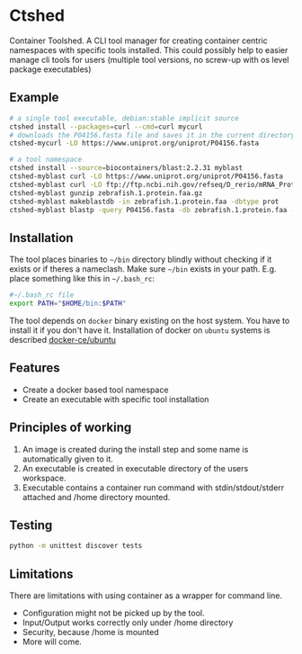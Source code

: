 Ctshed
======

Container Toolshed. A CLI tool manager for creating container centric
namespaces with specific tools installed. This could possibly help to easier
manage cli tools for users (multiple tool versions, no screw-up with os level
package executables)

Example
-------

```sh
# a single tool executable, debian:stable implicit source
ctshed install --packages=curl --cmd=curl mycurl
# downloads the P04156.fasta file and saves it in the current directory
ctshed-mycurl -LO https://www.uniprot.org/uniprot/P04156.fasta

# a tool namespace 
ctshed install --source=biocontainers/blast:2.2.31 myblast
ctshed-myblast curl -LO https://www.uniprot.org/uniprot/P04156.fasta
ctshed-myblast curl -LO ftp://ftp.ncbi.nih.gov/refseq/D_rerio/mRNA_Prot/zebrafish.1.protein.faa.gz
ctshed-myblast gunzip zebrafish.1.protein.faa.gz
ctshed-myblast makeblastdb -in zebrafish.1.protein.faa -dbtype prot
ctshed-myblast blastp -query P04156.fasta -db zebrafish.1.protein.faa -out results.txt
```

Installation
------------

The tool places binaries to `~/bin` directory blindly without checking if it
exists or if theres a nameclash. Make sure `~/bin` exists in your path. E.g.
place something like this in `~/.bash_rc`:

```sh
#~/.bash_rc file
export PATH="$HOME/bin:$PATH"
```

The tool depends on `docker` binary existing on the host system. You have to
install it if you don't have it. Installation of docker on `ubuntu` systems is described [docker-ce/ubuntu](https://docs.docker.com/install/linux/docker-ce/ubuntu/)


Features
--------

* Create a docker based tool namespace
* Create an executable with specific tool installation


Principles of working
---------------------

1. An image is created during the install step and some name is automatically given to it.
2. An executable is created in executable directory of the users workspace.
3. Executable contains a container run command with stdin/stdout/stderr
   attached and /home directory mounted.

Testing
-------

```sh
python -m unittest discover tests
```

Limitations
-----------

There are limitations with using container as a wrapper for command line.
* Configuration might not be picked up by the tool.
* Input/Output works correctly only under /home directory
* Security, because /home is mounted
* More will come. 
